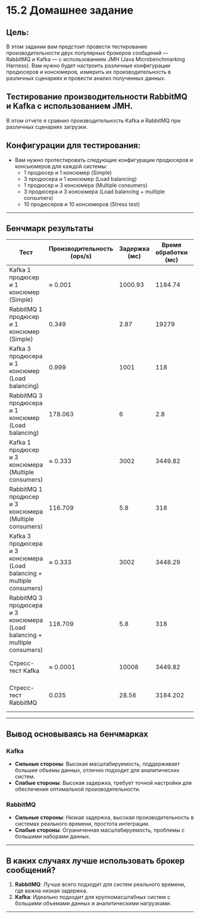 
# 15.2 Домашнее задание

## Цель:
В этом задании вам предстоит провести тестирование производительности двух популярных брокеров сообщений — RabbitMQ и Kafka — с использованием JMH (Java Microbenchmarking Harness). Вам нужно будет настроить различные конфигурации продюсеров и консюмеров, измерить их производительность в различных сценариях и провести анализ полученных данных.

## Тестирование производительности RabbitMQ и Kafka с использованием JMH.
В этом отчете я сравнил производительность Kafka и RabbitMQ при различных сценариях загрузки.

## Конфигурации для тестирования: 
- Вам нужно протестировать следующие конфигурации продюсеров и консьюмеров для каждой системы:
  - 1 продюсер и 1 консюмер (Simple)
  - 3 продюсера и 1 консюмер (Load balancing)
  - 1 продюсер и 3 консюмера (Multiple consumers)
  - 3 продюсера и 3 консюмера (Load balancing + multiple consumers)
  - 10 продюсеров и 10 консюмеров (Stress test)
---

## Бенчмарк результаты

| **Тест**                                                              | **Производительность (ops/s)** | **Задержка (мс)** | **Время обработки (мс)** | **Комментарий**                                    |
|-----------------------------------------------------------------------|--------------------------------|--------------------|---------------------------|----------------------------------------------------|
| Kafka 1 продюсер и 1 консюмер (Simple)                                | ≈ 0.001                        | 1000.93           | 1184.74                 | Зависит от конфигурации.                          |
| RabbitMQ 1 продюсер и 1 консюмер (Simple)                             | 0.349                          | 2.87              | 19279                     | Высокая производительность.                       |
| Kafka 3 продюсера и 1 консюмер (Load balancing)                       | 0.999                          | 1001              | 118                       | Ограниченная производительность.                  |
| RabbitMQ 3 продюсера и 1 консюмер (Load balancing)                    | 178.063                        | 6                 | 2.8                       | Оптимально для конкурирующих консюмеров.          |
| Kafka 1 продюсер и 3 консюмера (Multiple consumers)                   | ≈ 0.333                        | 3002              | 3449.82                 | Высокие задержки, требует настройки.              |
| RabbitMQ 1 продюсер и 3 консюмера (Multiple consumers)                | 116.709                        | 5.8               | 318                       | Превосходная эффективность.                       |
| Kafka 3 продюсера и 3 консюмера (Load balancing + multiple consumers) | ≈ 0.333                        | 3002              | 3448.29                  | Высокие задержки, требует настройки.              |
| RabbitMQ 3 продюсера и 3 консюмера (Load balancing + multiple consumers)                                                             | 116.709                        | 5.8               | 318                       | Высокая эффективность.                            |
| Стресс-тест Kafka                                                     | ≈ 0.0001                       | 10008             | 3449.82                  | Проблемы масштабируемости под нагрузкой.          |
| Стресс-тест RabbitMQ                                                  | 0.035                          | 28.56             | 3184.202                | Справляется с нагрузкой с умеренными задержками.   |

---

## Вывод основываясь на бенчмарках
### Kafka
- **Сильные стороны**: Высокая масштабируемость, поддерживает большие объемы данных, отлично подходит для аналитических систем.
- **Слабые стороны**: Высокая задержка, требует точной настройки для обеспечения оптимальной производительности.

### RabbitMQ
- **Сильные стороны**: Низкая задержка, высокая производительность в системах реального времени, простота интеграции.
- **Слабые стороны**: Ограниченная масштабируемость, проблемы с большими наборами данных.
---

## В каких случаях лучше использовать брокер сообщений?
1. **RabbitMQ**: Лучше всего подходит для систем реального времени, где важна низкая задержка.
2. **Kafka**: Идеально подходит для крупномасштабных систем с большими объемами данных и аналитическими нагрузками.
---


